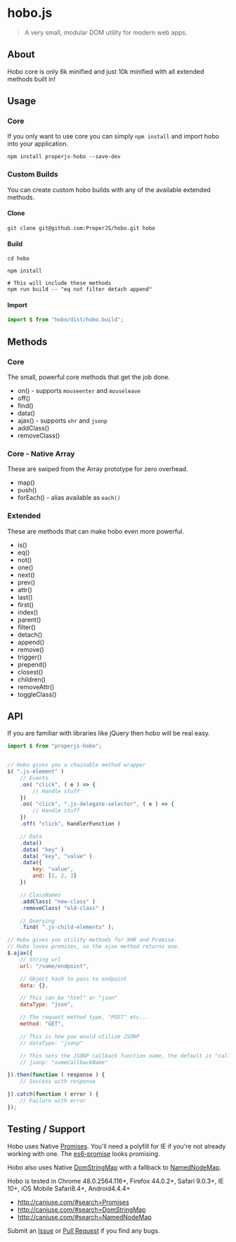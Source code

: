 hobo.js
=======

> A very small, modular DOM utility for modern web apps.



## About
Hobo core is only 6k minified and just 10k minified with all extended methods built in!



## Usage

### Core
If you only want to use core you can simply `npm install` and import hobo into your application.
```shell
npm install properjs-hobo --save-dev
```

### Custom Builds
You can create custom hobo builds with any of the available extended methods.

#### Clone
```shell
git clone git@github.com:ProperJS/hobo.git hobo
```

#### Build
```shell
cd hobo

npm install

# This will include these methods
npm run build -- "eq not filter detach append"
```

#### Import
```javascript
import $ from "hobo/dist/hobo.build";
```



## Methods

### Core
The small, powerful core methods that get the job done.
- on() - supports `mouseenter` and `mouseleave`
- off()
- find()
- data()
- ajax() - supports `xhr` and `jsonp`
- addClass()
- removeClass()

### Core - Native Array
These are swiped from the Array prototype for zero overhead.
- map()
- push()
- forEach() - alias available as `each()`

### Extended
These are methods that can make hobo even more powerful.
- is()
- eq()
- not()
- one()
- next()
- prev()
- attr()
- last()
- first()
- index()
- parent()
- filter()
- detach()
- append()
- remove()
- trigger()
- prepend()
- closest()
- children()
- removeAttr()
- toggleClass()



## API
If you are familiar with libraries like jQuery then hobo will be real easy.
```javascript
import $ from "properjs-hobo";


// Hobo gives you a chainable method wrapper
$( ".js-element" )
    // Events
    .on( "click", ( e ) => {
        // Handle stuff
    })
    .on( "click", ".js-delegate-selector", ( e ) => {
        // Handle stuff
    })
    .off( "click", handlerFunction )

    // Data
    .data()
    .data( "key" )
    .data( "key", "value" )
    .data({
        key: "value",
        and: [1, 2, 3]
    })

    // ClassNames
    .addClass( "new-class" )
    .removeClass( "old-class" )

    // Querying
    .find( ".js-child-elements" );

// Hobo gives you utility methods for XHR and Promise.
// Hobo loves promises, so the ajax method returns one.
$.ajax({
    // String url
    url: "/some/endpoint",

    // Object hash to pass to endpoint
    data: {},

    // This can be "html" or "json"
    dataType: "json",

    // The request method type, "POST" etc...
    method: "GET",

    // This is how you would utilize JSONP
    // dataType: "jsonp"

    // This sets the JSONP callback function name, the default is "callback"
    // jsonp: "someCallbackName"

}).then(function ( response ) {
    // Success with response

}).catch(function ( error ) {
    // Failure with error
});
```



## Testing / Support
Hobo uses Native [Promises](https://developer.mozilla.org/en-US/docs/Web/JavaScript/Reference/Global_Objects/Promise). You'll need a polyfill for IE if you're not already working with one. The [es6-promise](https://github.com/stefanpenner/es6-promise) looks promising.

Hobo also uses Native [DomStringMap](https://developer.mozilla.org/en-US/docs/Web/API/DOMStringMap) with a fallback to [NamedNodeMap](https://developer.mozilla.org/en-US/docs/Web/API/NamedNodeMap).

Hobo is tested in Chrome 48.0.2564.116+, Firefox 44.0.2+, Safari 9.0.3+, IE 10+, iOS Mobile Safari8.4+, Android4.4.4+

- http://caniuse.com/#search=Promises
- http://caniuse.com/#search=DomStringMap
- http://caniuse.com/#search=NamedNodeMap

Submit an [Issue](https://github.com/ProperJS/hobo/issues) or [Pull Request](https://github.com/ProperJS/hobo/pulls) if you find any bugs.
